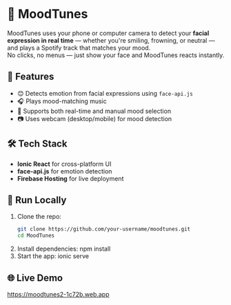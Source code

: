 # 🎵 MoodTunes

MoodTunes uses your phone or computer camera to detect your **facial expression in real time** — whether you're smiling, frowning, or neutral — and plays a Spotify track that matches your mood.  
No clicks, no menus — just show your face and MoodTunes reacts instantly.

## 🚀 Features

- 😊 Detects emotion from facial expressions using `face-api.js`
- 🎧 Plays mood-matching music
- 🔁 Supports both real-time and manual mood selection
- 📷 Uses webcam (desktop/mobile) for mood detection

## 🛠 Tech Stack

- **Ionic React** for cross-platform UI
- **face-api.js** for emotion detection
- **Firebase Hosting** for live deployment

## 🧪 Run Locally

1. Clone the repo:
   ```bash
   git clone https://github.com/your-username/moodtunes.git
   cd MoodTunes

2. Install dependencies:
   npm install
3. Start the app:
   ionic serve

## 🌐 Live Demo
https://moodtunes2-1c72b.web.app
